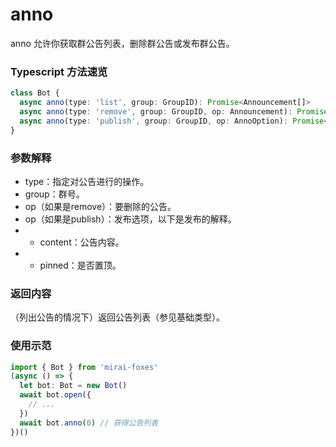 # anno

anno 允许你获取群公告列表，删除群公告或发布群公告。

### Typescript 方法速览

```typescript
class Bot {
  async anno(type: 'list', group: GroupID): Promise<Announcement[]>
  async anno(type: 'remove', group: GroupID, op: Announcement): Promise<void>
  async anno(type: 'publish', group: GroupID, op: AnnoOption): Promise<void>
}
```

### 参数解释

- type：指定对公告进行的操作。
- group：群号。
- op（如果是remove）：要删除的公告。
- op（如果是publish）：发布选项，以下是发布的解释。
- - content：公告内容。
- - pinned：是否置顶。

### 返回内容

（列出公告的情况下）返回公告列表（参见基础类型）。

### 使用示范

```typescript
import { Bot } from 'mirai-foxes'
(async () => {
  let bot: Bot = new Bot()
  await bot.open({
    // ...
  })
  await bot.anno(0) // 获得公告列表
})()
```
